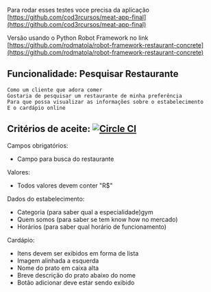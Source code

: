 Para rodar esses testes voce precisa da aplicação
[https://github.com/cod3rcursos/meat-app-final](https://github.com/cod3rcursos/meat-app-final)

Versão usando o Python Robot Framework no link [https://github.com/rodmatola/robot-framework-restaurant-concrete](https://github.com/rodmatola/robot-framework-restaurant-concrete)

## Funcionalidade: Pesquisar Restaurante

	Como um cliente que adora comer
	Gostaria de pesquisar um restaurante de minha preferência
	Para que possa visualizar as informações sobre o estabelecimento
	E o cardápio online

## Critérios de aceite: [![Circle CI](https://circleci.com/gh/rodmatola/capybara-siteprism-restaurant-concrete.svg?style=shield)](https://circleci.com/gh/rodmatola/capybara-siteprism-restaurant-concrete)

Campos obrigatórios:
- Campo para busca do restaurante

Valores:
- Todos valores devem conter "R$"

Dados do estabelecimento:
- Categoria (para saber qual a especialidade)gym
- Quem somos (para saber se tem know how no mercado)
- Horários (para saber qual horário de funcionamento)

Cardápio:
- Itens devem ser exibidos em forma de lista
- Imagem alinhada a esquerda
- Nome do prato em caixa alta
- Breve descrição do prato abaixo do nome
- Botão adicionar deve estar sendo exibido
